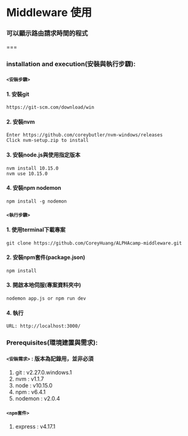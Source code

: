 # Middleware 使用
### 可以顯示路由請求時間的程式
===
### installation and execution(安裝與執行步驟):
#### `<安裝步驟>`
#### 1. 安裝git
```
https://git-scm.com/download/win
```
#### 2. 安裝nvm
```
Enter https://github.com/coreybutler/nvm-windows/releases
Click nvm-setup.zip to install
```
#### 3. 安裝node.js與使用指定版本
```
nvm install 10.15.0
nvm use 10.15.0
```
#### 4. 安裝npm nodemon
```
npm install -g nodemon
```

#### `<執行步驟>`
#### 1. 使用terminal下載專案
```
git clone https://github.com/CoreyHuang/ALPHAcamp-middleware.git
```
#### 2. 安裝npm套件(package.json)
```
npm install
```
#### 3. 開啟本地伺服(專案資料夾中)
```
nodemon app.js or npm run dev
```
#### 4. 執行
```
URL: http://localhost:3000/
```

### Prerequisites(環境建置與需求):
#### `<安裝需求>` : 版本為記錄用，並非必須
 1. git : v2.27.0.windows.1
 2. nvm : v1.1.7
 3. node : v10.15.0
 4. npm : v6.4.1
 5. nodemon : v2.0.4
#### `<npm套件>`
 1. express : v4.17.1

